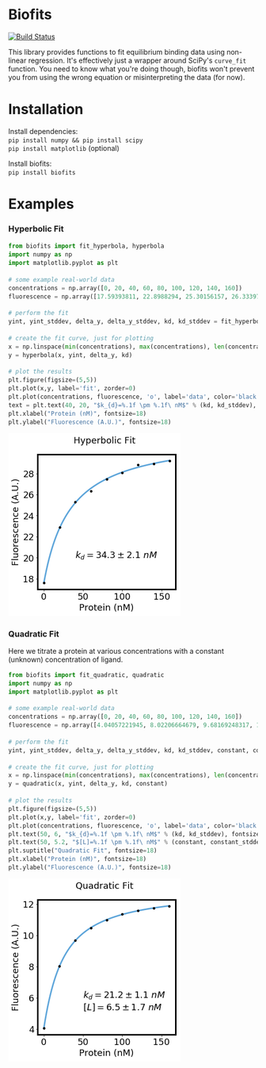 # Biofits

[![Build Status](https://travis-ci.org/jimrybarski/biofits.svg?branch=master)](https://travis-ci.org/jimrybarski/biofits)

This library provides functions to fit equilibrium binding data using non-linear regression.
It's effectively just a wrapper around SciPy's `curve_fit` function. You need to know what you're doing though,
biofits won't prevent you from using the wrong equation or misinterpreting the data (for now).

# Installation

Install dependencies:  
`pip install numpy && pip install scipy`  
`pip install matplotlib` (optional)  

Install biofits:  
`pip install biofits`

# Examples

### Hyperbolic Fit
```python
from biofits import fit_hyperbola, hyperbola
import numpy as np
import matplotlib.pyplot as plt

# some example real-world data
concentrations = np.array([0, 20, 40, 60, 80, 100, 120, 140, 160])
fluorescence = np.array([17.59393811, 22.8988294, 25.30156157, 26.33397056, 27.44683102, 28.07189301, 28.83145338, 28.89926584, 29.22217763])

# perform the fit
yint, yint_stddev, delta_y, delta_y_stddev, kd, kd_stddev = fit_hyperbola(concentrations, fluorescence)

# create the fit curve, just for plotting
x = np.linspace(min(concentrations), max(concentrations), len(concentrations)*1000)
y = hyperbola(x, yint, delta_y, kd)

# plot the results
plt.figure(figsize=(5,5))
plt.plot(x,y, label='fit', zorder=0)
plt.plot(concentrations, fluorescence, 'o', label='data', color='black', markersize=4)
text = plt.text(40, 20, "$k_{d}=%.1f \pm %.1f\ nM$" % (kd, kd_stddev), fontsize=18)
plt.xlabel("Protein (nM)", fontsize=18)
plt.ylabel("Fluorescence (A.U.)", fontsize=18)
```
![hyperbolic fit](hyperbolic-fit2.png)

### Quadratic Fit

Here we titrate a protein at various concentrations with a constant (unknown) concentration of ligand.

```python
from biofits import fit_quadratic, quadratic
import numpy as np
import matplotlib.pyplot as plt

# some example real-world data
concentrations = np.array([0, 20, 40, 60, 80, 100, 120, 140, 160])
fluorescence = np.array([4.04057221945, 8.02206664679, 9.68169248317, 10.4687043773, 10.9989947842, 11.3576978629, 11.6021191924, 11.7486026869, 11.8934660043])

# perform the fit
yint, yint_stddev, delta_y, delta_y_stddev, kd, kd_stddev, constant, constant_stddev = fit_quadratic(concentrations, fluorescence)

# create the fit curve, just for plotting
x = np.linspace(min(concentrations), max(concentrations), len(concentrations)*1000)
y = quadratic(x, yint, delta_y, kd, constant)

# plot the results
plt.figure(figsize=(5,5))
plt.plot(x,y, label='fit', zorder=0)
plt.plot(concentrations, fluorescence, 'o', label='data', color='black', markersize=4)
plt.text(50, 6, "$k_{d}=%.1f \pm %.1f\ nM$" % (kd, kd_stddev), fontsize=18)
plt.text(50, 5.2, "$[L]=%.1f \pm %.1f\ nM$" % (constant, constant_stddev), fontsize=18)
plt.suptitle("Quadratic Fit", fontsize=18)
plt.xlabel("Protein (nM)", fontsize=18)
plt.ylabel("Fluorescence (A.U.)", fontsize=18)
```
![quadratic fit](quadratic-fit2.png)
